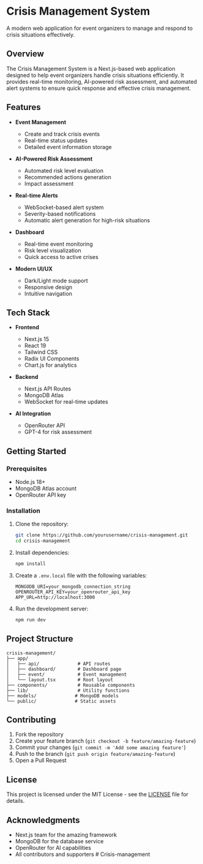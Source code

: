 # Crisis Management System

A modern web application for event organizers to manage and respond to crisis situations effectively.

## Overview

The Crisis Management System is a Next.js-based web application designed to help event organizers handle crisis situations efficiently. It provides real-time monitoring, AI-powered risk assessment, and automated alert systems to ensure quick response and effective crisis management.

## Features

- **Event Management**
  - Create and track crisis events
  - Real-time status updates
  - Detailed event information storage

- **AI-Powered Risk Assessment**
  - Automated risk level evaluation
  - Recommended actions generation
  - Impact assessment

- **Real-time Alerts**
  - WebSocket-based alert system
  - Severity-based notifications
  - Automatic alert generation for high-risk situations

- **Dashboard**
  - Real-time event monitoring
  - Risk level visualization
  - Quick access to active crises

- **Modern UI/UX**
  - Dark/Light mode support
  - Responsive design
  - Intuitive navigation

## Tech Stack

- **Frontend**
  - Next.js 15
  - React 19
  - Tailwind CSS
  - Radix UI Components
  - Chart.js for analytics

- **Backend**
  - Next.js API Routes
  - MongoDB Atlas
  - WebSocket for real-time updates

- **AI Integration**
  - OpenRouter API
  - GPT-4 for risk assessment

## Getting Started

### Prerequisites

- Node.js 18+
- MongoDB Atlas account
- OpenRouter API key

### Installation

1. Clone the repository:
   ```bash
   git clone https://github.com/yourusername/crisis-management.git
   cd crisis-management
   ```

2. Install dependencies:
   ```bash
   npm install
   ```

3. Create a `.env.local` file with the following variables:
   ```
   MONGODB_URI=your_mongodb_connection_string
   OPENROUTER_API_KEY=your_openrouter_api_key
   APP_URL=http://localhost:3000
   ```

4. Run the development server:
   ```bash
   npm run dev
   ```

## Project Structure

```
crisis-management/
├── app/
│   ├── api/              # API routes
│   ├── dashboard/        # Dashboard page
│   ├── event/            # Event management
│   └── layout.tsx        # Root layout
├── components/           # Reusable components
├── lib/                  # Utility functions
├── models/              # MongoDB models
└── public/              # Static assets
```

## Contributing

1. Fork the repository
2. Create your feature branch (`git checkout -b feature/amazing-feature`)
3. Commit your changes (`git commit -m 'Add some amazing feature'`)
4. Push to the branch (`git push origin feature/amazing-feature`)
5. Open a Pull Request

## License

This project is licensed under the MIT License - see the [LICENSE](LICENSE) file for details.

## Acknowledgments

- Next.js team for the amazing framework
- MongoDB for the database service
- OpenRouter for AI capabilities
- All contributors and supporters #   C r i s i s - m a n a g e m e n t  
 